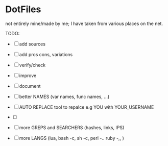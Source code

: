 # DotFiles

not entirely mine/made by me; I have taken from various places on the net.


TODO:
- [ ] add sources
- [ ] add pros cons, variations
- [ ] verify/check
- [ ] improve
- [ ] document
- [ ] better NAMES (var names, func names, ...)
- [ ] AUTO REPLACE tool to repalce e.g YOU with YOUR_USERNAME
- [ ] 
- [ ] more GREPS and SEARCHERS (hashes, links, IPS)
- [ ] more LANGS (lua, bash -c, sh -c, perl -..  ruby -,,  )

